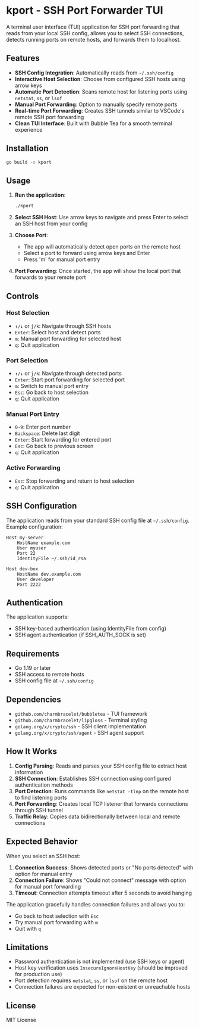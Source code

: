 # kport - SSH Port Forwarder TUI

A terminal user interface (TUI) application for SSH port forwarding that reads from your local SSH config, allows you to select SSH connections, detects running ports on remote hosts, and forwards them to localhost.

## Features

- **SSH Config Integration**: Automatically reads from `~/.ssh/config`
- **Interactive Host Selection**: Choose from configured SSH hosts using arrow keys
- **Automatic Port Detection**: Scans remote host for listening ports using `netstat`, `ss`, or `lsof`
- **Manual Port Forwarding**: Option to manually specify remote ports
- **Real-time Port Forwarding**: Creates SSH tunnels similar to VSCode's remote SSH port forwarding
- **Clean TUI Interface**: Built with Bubble Tea for a smooth terminal experience

## Installation

```bash
go build -o kport
```

## Usage

1. **Run the application**:
   ```bash
   ./kport
   ```

2. **Select SSH Host**: Use arrow keys to navigate and press Enter to select an SSH host from your config

3. **Choose Port**: 
   - The app will automatically detect open ports on the remote host
   - Select a port to forward using arrow keys and Enter
   - Press 'm' for manual port entry

4. **Port Forwarding**: Once started, the app will show the local port that forwards to your remote port

## Controls

### Host Selection
- `↑/↓` or `j/k`: Navigate through SSH hosts
- `Enter`: Select host and detect ports
- `m`: Manual port forwarding for selected host
- `q`: Quit application

### Port Selection
- `↑/↓` or `j/k`: Navigate through detected ports
- `Enter`: Start port forwarding for selected port
- `m`: Switch to manual port entry
- `Esc`: Go back to host selection
- `q`: Quit application

### Manual Port Entry
- `0-9`: Enter port number
- `Backspace`: Delete last digit
- `Enter`: Start forwarding for entered port
- `Esc`: Go back to previous screen
- `q`: Quit application

### Active Forwarding
- `Esc`: Stop forwarding and return to host selection
- `q`: Quit application

## SSH Configuration

The application reads from your standard SSH config file at `~/.ssh/config`. Example configuration:

```
Host my-server
    HostName example.com
    User myuser
    Port 22
    IdentityFile ~/.ssh/id_rsa

Host dev-box
    HostName dev.example.com
    User developer
    Port 2222
```

## Authentication

The application supports:
- SSH key-based authentication (using IdentityFile from config)
- SSH agent authentication (if SSH_AUTH_SOCK is set)

## Requirements

- Go 1.19 or later
- SSH access to remote hosts
- SSH config file at `~/.ssh/config`

## Dependencies

- `github.com/charmbracelet/bubbletea` - TUI framework
- `github.com/charmbracelet/lipgloss` - Terminal styling
- `golang.org/x/crypto/ssh` - SSH client implementation
- `golang.org/x/crypto/ssh/agent` - SSH agent support

## How It Works

1. **Config Parsing**: Reads and parses your SSH config file to extract host information
2. **SSH Connection**: Establishes SSH connection using configured authentication methods
3. **Port Detection**: Runs commands like `netstat -tlnp` on the remote host to find listening ports
4. **Port Forwarding**: Creates local TCP listener that forwards connections through SSH tunnel
5. **Traffic Relay**: Copies data bidirectionally between local and remote connections

## Expected Behavior

When you select an SSH host:

1. **Connection Success**: Shows detected ports or "No ports detected" with option for manual entry
2. **Connection Failure**: Shows "Could not connect" message with option for manual port forwarding
3. **Timeout**: Connection attempts timeout after 5 seconds to avoid hanging

The application gracefully handles connection failures and allows you to:
- Go back to host selection with `Esc`
- Try manual port forwarding with `m`
- Quit with `q`

## Limitations

- Password authentication is not implemented (use SSH keys or agent)
- Host key verification uses `InsecureIgnoreHostKey` (should be improved for production use)
- Port detection requires `netstat`, `ss`, or `lsof` on the remote host
- Connection failures are expected for non-existent or unreachable hosts

## License

MIT License